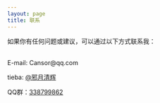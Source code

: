 ```yaml
---
layout: page
title: 联系
---
```


如果你有任何问题或建议，可以通过以下方式联系我：

<br>
E-mail: Cansor@qq.com

tieba: <a href="http://c.tieba.baidu.com/home/main?un=%E9%82%AA%E6%9C%88%E6%B8%85%E8%BE%89" target="_blank">@邪月清辉</a>

QQ群：<a href="//shang.qq.com/wpa/qunwpa?idkey=1957551300b62ce2c2818c6272443fb7c579479c2a452629fa38e8ce7c7b0ebf" target="_blank">338799862</a>

